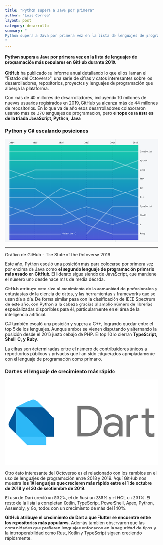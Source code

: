 ```yaml
---
title: "Python supera a Java por primera"
author: "Luis Correa"
layout: post
category: desarrollo
summary: "
Python supera a Java por primera vez en la lista de lenguajes de programación más populares en GitHub durante 2019. El tope de la lista es de la triada JavaScript, Python, Java.
"
---
```


#### Python supera a Java por primera vez en la lista de lenguajes de programación más populares en GitHub durante 2019.

<b>GitHub</b> ha publicado su informe anual detallando lo que ellos llaman el ["Estado del Octoverso"](https://octoverse.github.com), una serie de cifras y datos interesantes sobre los desarrolladores, repositorios, proyectos y lenguajes de programación que alberga la plataforma.

Con más de 40 millones de desarrolladores, incluyendo 10 millones de nuevos usuarios registrados en 2019, GitHub ya alcanza más de 44 millones de repositorios. En lo que va de año esos desarrolladores colaboraron usando más de 370 lenguajes de programación, pero <b>el tope de la lista es de la triada JavaScript, Python, Java</b>.

### Python y C# escalando posiciones

![](/assets/images/1024_2000.png)

---
Gráfico de GitHub - The State of the Octoverse 2019

Este año, Python escaló una posición más para colocarse por primera vez por encima de Java como <b>el segundo lenguaje de programación primario más usado en GitHub</b>. El liderato sigue siendo de JavaScript, que mantiene el número uno desde hace más de media década.

GitHub atribuye este alza al crecimiento de la comunidad de profesionales y entusiastas de la ciencia de datos, y las herramientas y frameworks que se usan día a día. De forma similar pasa con la clasificación de IEEE Spectrum de este año, con Python a la cabeza gracias al amplio número de librerías especializadas disponibles para él, particularmente en el área de la inteligencia artificial.

C# también escaló una posición y supera a C++, logrando quedar entre el top 5 de los lenguajes. Aunque ambos se vienen disputando y alternando la posición desde el 2016 justo debajo de PHP. El top 10 lo cierran <b>TypeScript, Shell, C, y Ruby</b>.

La cifras son determinadas entre el número de contribuidores únicos a repositorios públicos y privados que han sido etiquetados apropiadamente con el lenguaje de programación como primario.

### Dart es el lenguaje de crecimiento más rápido

![](/assets/images/dart.png)

Otro dato interesante del Octoverso es el relacionado con los cambios en el uso de lenguajes de programación entre 2018 y 2019. Aquí GitHub nos muestra <b>los 10 lenguajes que crecieron más rápido entre el 1 de octubre de 2018 y el 30 de septiembre de 2019</b>.

El uso de Dart creció un 532%, el de Rust un 235% y el HCL un 231%. El resto de la lista la completan Kotlin, TypeScript, PowerShell, Apex, Python, Assembly, y Go, todos con un crecimiento de más del 140%.

<b>GitHub atribuye el crecimiento de Dart a que Flutter se encuentre entre los repositorios más populares</b>. Además también observaron que las comunidades que prefieren lenguajes enfocados en la seguridad de tipos y la interoperabilidad como Rust, Kotlin y TypeScript siguen creciendo rápidamente.